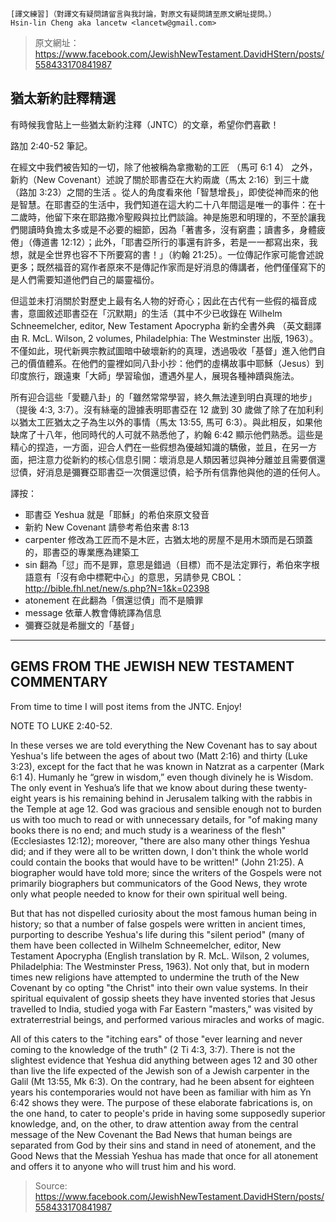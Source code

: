     [譯文練習]（對譯文有疑問請留言與我討論，對原文有疑問請至原文網址提問。）
    Hsin-lin Cheng aka lancetw <lancetw@gmail.com>

> 原文網址：https://www.facebook.com/JewishNewTestament.DavidHStern/posts/558433170841987

猶太新約註釋精選
---
有時候我會貼上一些猶太新約注釋（JNTC）的文章，希望你們喜歡！

路加 2:40-52 筆記。

在經文中我們被告知的一切，除了他被稱為拿撒勒的工匠 （馬可 6:1 4） 之外，新約（New Covenant）述說了關於耶書亞在大約兩歲（馬太 2:16）到三十歲（路加 3:23）之間的生活 。從人的角度看來他「智慧增長」，即使從神而來的他是智慧。在耶書亞的生活中，我們知道在這大約二十八年間這是唯一的事件：在十二歲時，他留下來在耶路撒冷聖殿與拉比們談論。神是施恩和明理的，不至於讓我們閱讀時負擔太多或是不必要的細節，因為「著書多，沒有窮盡；讀書多，身體疲倦」（傳道書 12:12）；此外，「耶書亞所行的事還有許多，若是一一都寫出來，我想，就是全世界也容不下所要寫的書！」（約翰 21:25）。一位傳記作家可能會述說更多；既然福音的寫作者原來不是傳記作家而是好消息的傳講者，他們僅僅寫下的是人們需要知道他們自己的屬靈福份。

但這並未打消關於對歷史上最有名人物的好奇心；因此在古代有一些假的福音成書，意圖敘述耶書亞在「沉默期」的生活（其中不少已收錄在 Wilhelm Schneemelcher, editor, New Testament Apocrypha 新約全書外典 （英文翻譯由 R. McL. Wilson, 2 volumes, Philadelphia: The Westminster 出版, 1963）。不僅如此，現代新興宗教試圖暗中破壞新約的真理，透過吸收「基督」進入他們自己的價值體系。在他們的靈裡如同八卦小抄：他們的虛構故事中耶穌（Jesus）到印度旅行，跟遠東「大師」學習瑜伽，遭遇外星人，展現各種神蹟與施法。

所有迎合這些「愛聽八卦」的「雖然常常學習，終久無法達到明白真理的地步」（提後 4:3, 3:7）。沒有絲毫的證據表明耶書亞在 12 歲到 30 歲做了除了在加利利以猶太工匠猶太之子為生以外的事情（馬太 13:55, 馬可 6:3）。與此相反，如果他缺席了十八年，他同時代的人可就不熟悉他了，約翰 6:42 顯示他們熟悉。這些是精心的捏造，一方面，迎合人們在一些假想為優越知識的驕傲，並且，在另一方面，把注意力從新約的核心信息引開：壞消息是人類因著愆與神分離並且需要償還愆債，好消息是彌賽亞耶書亞一次償還愆債，給予所有信靠他與他的道的任何人。

譯按：

* 耶書亞 Yeshua 就是「耶穌」的希伯來原文發音
* 新約 New Covenant 請參考希伯來書 8:13
* carpenter 修改為工匠而不是木匠，古猶太地的房屋不是用木頭而是石頭蓋的，耶書亞的專業應為建築工
* sin 翻為「愆」而不是罪，意思是錯過（目標）而不是法定罪行，希伯來字根語意有「沒有命中標靶中心」的意思，另請參見 CBOL：http://bible.fhl.net/new/s.php?N=1&k=02398
* atonement 在此翻為「償還愆債」而不是贖罪
* message 依華人教會傳統譯為信息
* 彌賽亞就是希臘文的「基督」

---

GEMS FROM THE JEWISH NEW TESTAMENT COMMENTARY
---
From time to time I will post items from the JNTC. Enjoy!

NOTE TO LUKE 2:40-52.

 In these verses we are told everything the New Covenant has to say about Yeshua's life between the ages of about two (Matt 2:16) and thirty (Luke 3:23), except for the fact that he was known in Natzrat as a carpenter (Mark 6:1 4). Humanly he “grew in wisdom,” even though divinely he is Wisdom. The only event in Yeshua’s life that we know about during these twenty-eight years is his remaining behind in Jerusalem talking with the rabbis in the Temple at age 12. God was gracious and sensible enough not to burden us with too much to read or with unnecessary details, for "of making many books there is no end; and much study is a weariness of the flesh" (Ecclesiastes 12:12); moreover, "there are also many other things Yeshua did; and if they were all to be written down, I don't think the whole world could contain the books that would have to be written!" (John 21:25). A biographer would have told more; since the writers of the Gospels were not primarily biographers but communicators of the Good News, they wrote only what people needed to know for their own spiritual well being.

But that has not dispelled curiosity about the most famous human being in history; so that a number of false gospels were written in ancient times, purporting to describe Yeshua's life during this "silent period" (many of them have been collected in Wilhelm Schneemelcher, editor, New Testament Apocrypha (English translation by R. McL. Wilson, 2 volumes, Philadelphia: The Westminster Press, 1963). Not only that, but in modern times new religions have attempted to undermine the truth of the New Covenant by co opting "the Christ" into their own value systems. In their spiritual equivalent of gossip sheets they have invented stories that Jesus travelled to India, studied yoga with Far Eastern "masters," was visited by extraterrestrial beings, and performed various miracles and works of magic.

All of this caters to the "itching ears" of those "ever learning and never coming to the knowledge of the truth" (2 Ti 4:3, 3:7). There is not the slightest evidence that Yeshua did anything between ages 12 and 30 other than live the life expected of the Jewish son of a Jewish carpenter in the Galil (Mt 13:55, Mk 6:3). On the contrary, had he been absent for eighteen years his contemporaries would not have been as familiar with him as Yn 6:42 shows they were. The purpose of these elaborate fabrications is, on the one hand, to cater to people's pride in having some supposedly superior knowledge, and, on the other, to draw attention away from the central message of the New Covenant the Bad News that human beings are separated from God by their sins and stand in need of atonement, and the Good News that the Messiah Yeshua has made that once for all atonement and offers it to anyone who will trust him and his word.

> Source: https://www.facebook.com/JewishNewTestament.DavidHStern/posts/558433170841987